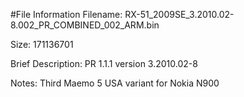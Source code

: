 #File Information
Filename: RX-51_2009SE_3.2010.02-8.002_PR_COMBINED_002_ARM.bin

Size: 171136701

Brief Description: PR 1.1.1 version 3.2010.02-8

Notes: Third Maemo 5 USA variant for Nokia N900
